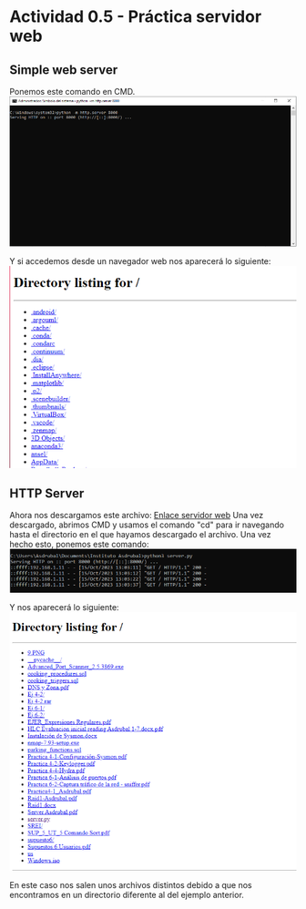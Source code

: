 # Actividad 0.5 - Práctica servidor web
## Simple web server
Ponemos este comando en CMD.
![Primer paso Python](https://github.com/AsdrubalCarbajosa/Servicios-de-Red-e-Internet/blob/main/0/p/1.PNG)

Y si accedemos desde un navegador web nos aparecerá lo siguiente:
![Segundo paso Python](https://github.com/AsdrubalCarbajosa/Servicios-de-Red-e-Internet/blob/main/0/p/2.PNG)

## HTTP Server
Ahora nos descargamos este archivo: [Enlace servidor web](https://github.com/python/cpython/blob/main/Lib/http/server.py)
Una vez descargado, abrimos CMD y usamos el comando "cd" para ir navegando hasta el directorio en el que hayamos descargado el archivo.
Una vez hecho esto, ponemos este comando:
![Tercer paso Python](https://github.com/AsdrubalCarbajosa/Servicios-de-Red-e-Internet/blob/main/0/p/3.PNG)

Y nos aparecerá lo siguiente:
![Cuarto paso Python](https://github.com/AsdrubalCarbajosa/Servicios-de-Red-e-Internet/blob/main/0/p/4.PNG)

En este caso nos salen unos archivos distintos debido a que nos encontramos en un directorio diferente al del ejemplo anterior.
